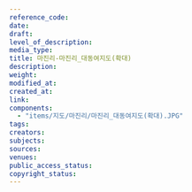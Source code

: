 ```yaml
---
reference_code: 
date: 
draft: 
level_of_description: 
media_type: 
title: 마진리-마진리_대동여지도(확대) 
description: 
weight: 
modified_at: 
created_at: 
link: 
components: 
  - "items/지도/마진리/마진리_대동여지도(확대).JPG"
tags: 
creators: 
subjects: 
sources: 
venues: 
public_access_status: 
copyright_status: 
---
```

